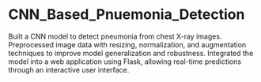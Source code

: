 # CNN_Based_Pnuemonia_Detection
Built a CNN model to detect pneumonia from chest X-ray images. Preprocessed image data with resizing, normalization, and augmentation techniques to improve model generalization and robustness. Integrated the model into a web application using Flask, allowing real-time predictions through an interactive user interface.
